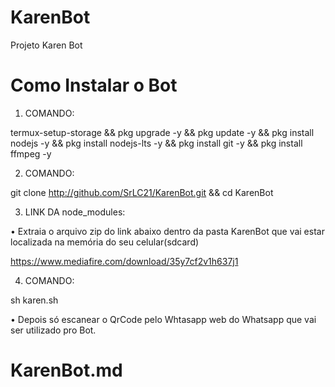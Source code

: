 # KarenBot
Projeto Karen Bot

# Como Instalar o Bot
1. COMANDO:

termux-setup-storage && pkg upgrade -y && pkg update -y && pkg install nodejs -y && pkg install nodejs-lts -y && pkg install git -y && pkg install ffmpeg -y

2. COMANDO:

git clone http://github.com/SrLC21/KarenBot.git && cd KarenBot

3. LINK DA node_modules:

• Extraia o arquivo zip do link abaixo dentro da pasta KarenBot que vai estar localizada na memória do seu celular(sdcard)

https://www.mediafire.com/download/35y7cf2v1h637j1


4. COMANDO:

sh karen.sh

• Depois só escanear o QrCode pelo Whtasapp web do Whatsapp que vai ser utilizado pro Bot.
# KarenBot.md
